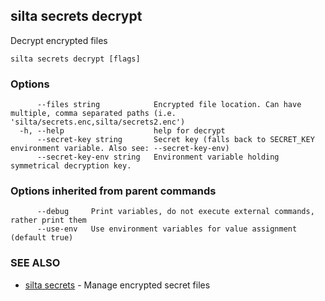 ## silta secrets decrypt

Decrypt encrypted files

```
silta secrets decrypt [flags]
```

### Options

```
      --files string            Encrypted file location. Can have multiple, comma separated paths (i.e. 'silta/secrets.enc,silta/secrets2.enc')
  -h, --help                    help for decrypt
      --secret-key string       Secret key (falls back to SECRET_KEY environment variable. Also see: --secret-key-env)
      --secret-key-env string   Environment variable holding symmetrical decryption key.
```

### Options inherited from parent commands

```
      --debug     Print variables, do not execute external commands, rather print them
      --use-env   Use environment variables for value assignment (default true)
```

### SEE ALSO

* [silta secrets](silta_secrets.md)	 - Manage encrypted secret files

